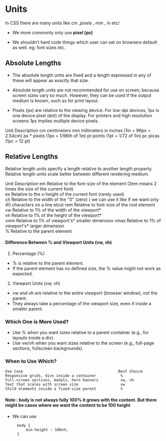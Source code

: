 # Units 
In CSS there are many units like cm ,pixels , mm , in etc/
- We more commonly only use <b>pixel (px) </b>

- We shouldn't hard code things which user can set on browsers default as well. eg: font sizes etc.



## Absolute Lengths
- The absolute length units are fixed and a length expressed in any of these will appear as exactly that size.

- Absolute length units are not recommended for use on screen, because screen sizes vary so much. However, they can be used if the output medium is known, such as for print layout.

* Pixels (px) are relative to the viewing device. For low-dpi devices, 1px is one device pixel (dot) of the display. For printers and high resolution screens 1px implies multiple device pixels.

Unit	        Description
cm	            centimeters
mm	            millimeters
in	            inches (1in = 96px = 2.54cm)
px *	        pixels (1px = 1/96th of 1in)
pt	            points (1pt = 1/72 of 1in)
pc	            picas (1pc = 12 pt)


## Relative Lengths
Relative length units specify a length relative to another length property. Relative length units scale better between different rendering medium.

Unit            	Description	
em	                Relative to the font-size of the element (2em means 2 times the size of the current font)	
ex	                Relative to the x-height of the current font (rarely used)	
ch	                Relative to the width of the "0" (zero)	( we can use it like if we want only 40 characters on a line etcs)
rem	                Relative to font-size of the root element	
vw	                Relative to 1% of the width of the viewport*	
vh	                Relative to 1% of the height of the viewport*	
vmin	            Relative to 1% of viewport's* smaller dimension	
vmax	            Relative to 1% of viewport's* larger dimension	
%	                Relative to the parent element


#### Difference Between % and Viewport Units (vw, vh)

1. Percentage (%)
 - % is relative to the parent element.
 - If the parent element has no defined size, the % value might not work as expected.

2. Viewport Units (vw, vh)
 - vw and vh are relative to the entire viewport (browser window), not the parent.
 - They always take a percentage of the viewport size, even if inside a smaller parent.


### Which One is More Used?
 - Use % when you want sizes relative to a parent container (e.g., for layouts inside a div).
 - Use vw/vh when you want sizes relative to the screen (e.g., full-page sections, fullscreen backgrounds).

### When to Use Which?
    Use Case	                                       Best Choice
    Responsive grids, divs inside a container	        %
    Full-screen sections, modals, hero banners	        vw, vh
    Text that scales with screen size	                vw
    Child elements inside a fixed-size parent       	%


#### Note : body is not always fully 100% it grows with the content. But there might be cases where we want the content to be 100 height
- We can use 


        body {
            min-height : 100vh;
        }